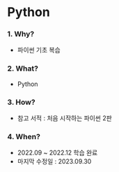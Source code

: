 # Python

### 1. Why? 
  - 파이썬 기초 복습        

### 2. What? 
  - Python

### 3. How?
  - 참고 서적 : 처음 시작하는 파이썬 2판

### 4. When?
  - 2022.09 ~ 2022.12 학습 완료
  - 마지막 수정일 : 2023.09.30
